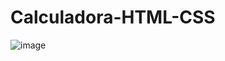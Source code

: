 # Calculadora-HTML-CSS

![image](https://user-images.githubusercontent.com/99292588/162478883-63f672dd-2d61-4594-9cd8-f9d9ff8973e9.png)
